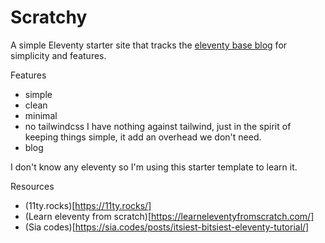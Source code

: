# Scratchy

A simple Eleventy starter site that tracks the [eleventy base blog](https://github.com/11ty/eleventy-base-blog) for simplicity and features.

Features
- simple
- clean
- minimal
- no tailwindcss
I have nothing against tailwind, just in the spirit of keeping things simple, it add an overhead we don't need.
- blog

I don't know any eleventy so I'm using this starter template to learn it.

Resources
- (11ty.rocks)[https://11ty.rocks/]
- (Learn eleventy from scratch)[https://learneleventyfromscratch.com/]
- (Sia codes)[https://sia.codes/posts/itsiest-bitsiest-eleventy-tutorial/]
